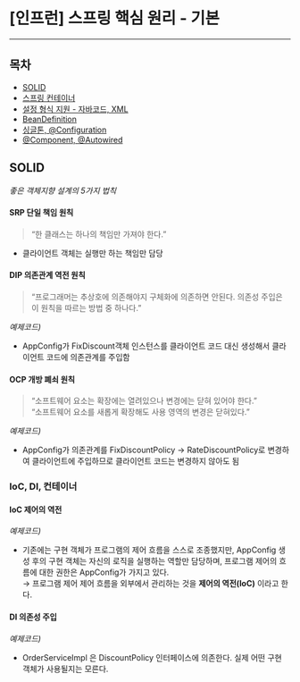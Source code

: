 # [인프런] 스프링 핵심 원리 - 기본
***


## 목차
- [SOLID](#SOLID)
- [스프링 컨테이너](https://www.notion.so/94ac4e7898e842d58bec9ca567c92d63)
- [설정 형식 지원 - 자바코드, XML](https://www.notion.so/XML-ef8e8cfbd6764a17a0157b14482f10e2)
- [BeanDefinition](https://www.notion.so/BeanDefinition-550bafc69e9b4ad792edeaa081451a8b)
- [싱글톤, @Configuration](https://www.notion.so/Configuration-dfc12e57ce5a4d15852fa0dbcd19040e)
- [@Component, @Autowired](https://www.notion.so/Component-Autowired-d37c307d592d4d78910008714a11a3f0)


## SOLID
*좋은 객체지향 설계의 5가지 법칙*

#### SRP 단일 책임 원칙
> “한 클래스는 하나의 책임만 가져야 한다.”
* 클라이언트 객체는 실행만 하는 책임만 담당

#### DIP 의존관계 역전 원칙
> “프로그래머는 추상호에 의존해야지 구체화에 의존하면 안된다. 의존성 주입은 이 원칙을 따르는 방법 중 하나다.”  

*예제코드)*<br>
* AppConfig가 FixDiscount객체 인스턴스를 클라이언트 코드 대신 생성해서 클라이언트 코드에 의존관계를 주입함

#### OCP 개방 폐쇠 원칙
> “소프트웨어 요소는 확장에는 열려있으나 변경에는 닫혀 있어야 한다.”<br>
> “소프트웨어 요소를 새롭게 확장해도 사용 영역의 변경은 닫혀있다.”  

*예제코드)*<br>
* AppConfig가 의존관계를 FixDiscountPolicy → RateDiscountPolicy로 변경하여 클라이언트에 주입하므로 클라이언트 코드는 변경하지 않아도 됨

### IoC, DI, 컨테이너

#### IoC 제어의 역전
*예제코드)*
* 기존에는 구현 객체가 프로그램의 제어 흐름을 스스로 조종했지만, 
  AppConfig 생성 후의 구현 객체는 자신의 로직을 실행하는 역할만 담당하며, 프로그램 제어의 흐름에 대한 권한은 AppConfig가 가지고 있다.  
  → 프로그램 제어 제어 흐름을 외부에서 관리하는 것을 **제어의 역전(IoC)** 이라고 한다.

#### DI 의존성 주입
*예제코드)*
* OrderServiceImpl 은 DiscountPolicy 인터페이스에 의존한다. 실제 어떤 구현 객체가 사용될지는 모른다.

